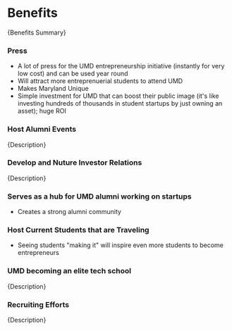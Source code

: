 # Benefits

{Benefits Summary}

### Press

-  A lot of press for the UMD entrepreneurship initiative (instantly for very low cost) and can be used year round
-  Will attract more entreprenuerial students to attend UMD
-  Makes Maryland Unique
-  Simple investment for UMD that can boost their public image (it's like investing hundreds of thousands in student startups by just owning an asset); huge ROI

### Host Alumni Events

{Description}

### Develop and Nuture Investor Relations

{Description}

### Serves as a hub for UMD alumni working on startups
- Creates a strong alumni community

### Host Current Students that are Traveling
- Seeing students "making it" will inspire even more students to become entrepreneurs

### UMD becoming an elite tech school

{Description}

### Recruiting Efforts

{Description}